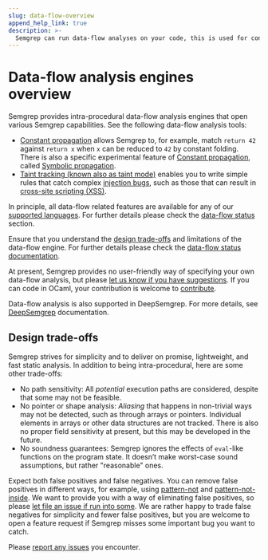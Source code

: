 ```yaml
---
slug: data-flow-overview
append_help_link: true
description: >-
  Semgrep can run data-flow analyses on your code, this is used for constant propagation and for taint tracking.
---
```


# Data-flow analysis engines overview

Semgrep provides intra-procedural data-flow analysis engines that open various Semgrep capabilities. See the following data-flow analysis tools:
- [Constant propagation](../constant-propagation/) allows Semgrep to, for example, match `return 42` against `return x` when `x` can be reduced to `42` by constant folding. There is also a specific experimental feature of [Constant propagation](../constant-propagation/), called [Symbolic propagation](/experiments/symbolic-propagation/).
- [Taint tracking (known also as taint mode)](../taint-mode/) enables you to write simple rules that catch complex [injection bugs](https://owasp.org/www-community/Injection_Flaws), such as those that can result in [cross-site scripting (XSS)](https://owasp.org/www-community/attacks/xss/).

In principle, all data-flow related features are available for any of our [supported languages](/supported-languages/). For further details please check the [data-flow status](#data-flow-status) section.

Ensure that you understand the [design trade-offs](#design-trade-offs) and limitations of the data-flow engine. For further details please check the [data-flow status documentation](../data-flow-status/). 

At present, Semgrep provides no user-friendly way of specifying your own data-flow analysis, but please [let us know if you have suggestions](https://github.com/returntocorp/semgrep/issues/new/choose). If you can code in OCaml, your contribution is welcome to [contribute](/docs/contributing/contributing/).

Data-flow analysis is also supported in DeepSemgrep. For more details, see [DeepSemgrep](/docs/deepsemgrep/) documentation.

## Design trade-offs

Semgrep strives for simplicity and to deliver on promise, lightweight, and fast static analysis. In addition to being intra-procedural, here are some other trade-offs:

- No path sensitivity: All _potential_ execution paths are considered, despite that some may not be feasible.
- No pointer or shape analysis: _Aliasing_ that happens in non-trivial ways may not be detected, such as through arrays or pointers. Individual elements in arrays or other data structures are not tracked. There is also no proper field sensitivity at present, but this may be developed in the future.
- No soundness guarantees: Semgrep ignores the effects of `eval`-like functions on the program state. It doesn’t make worst-case sound assumptions, but rather "reasonable" ones.

Expect both false positives and false negatives. You can remove false positives in different ways, for example, using [pattern-not](../../rule-syntax/#pattern-not) and [pattern-not-inside](../../rule-syntax/#pattern-not-inside). We want to provide you with a way of eliminating false positives, so please [let file an issue if run into some](https://github.com/returntocorp/semgrep/issues/new/choose). We are rather happy to trade false negatives for simplicity and fewer false positives, but you are welcome to open a feature request if Semgrep misses some important bug you want to catch.

Please [report any issues](https://github.com/returntocorp/semgrep/issues/new/choose) you encounter.

